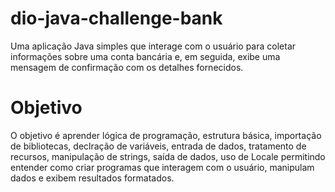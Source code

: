 # dio-java-challenge-bank
Uma aplicação Java simples que interage com o usuário para coletar informações sobre uma conta bancária e, em seguida, exibe uma mensagem de confirmação com os detalhes fornecidos.

# Objetivo
O objetivo é aprender lógica de programação, estrutura básica, importação de bibliotecas, declração de variáveis, entrada de dados, tratamento de recursos, manipulação de strings, saída de dados, uso de Locale permitindo entender como criar programas que interagem com o usuário, manipulam dados e exibem resultados formatados.
